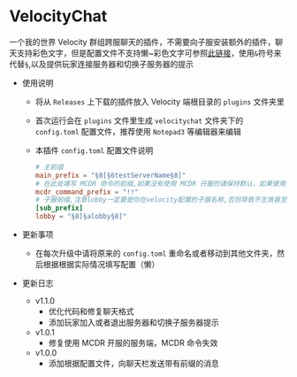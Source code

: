 # VelocityChat

一个我的世界 Velocity 群组跨服聊天的插件，不需要向子服安装额外的插件，聊天支持彩色文字，但是配置文件不支持懒~彩色文字可参照[此链接](https://wiki.biligame.com/mc/%E6%A0%BC%E5%BC%8F%E5%8C%96%E4%BB%A3%E7%A0%81)，使用`&`符号来代替`§`,以及提供玩家连接服务器和切换子服务器的提示

- 使用说明

  - 将从 `Releases` 上下载的插件放入 Velocity 端根目录的 `plugins` 文件夹里

  - 首次运行会在 `plugins` 文件里生成 `velocitychat` 文件夹下的 `config.toml` 配置文件，推荐使用 `Notepad3` 等编辑器来编辑

  - 本插件 `config.toml` 配置文件说明

    ```toml
    # 主前缀
    main_prefix = "§8[§6testServerName§8]"
    # 在此处填写 MCDR 命令的前缀,如果没有使用 MCDR 开服的请保持默认，如果使用 MCDR 开服请根据实际情况填写
    mcdr_command_prefix = "!!"
    # 子服前缀,注意lobby一定要是你在velocity配置的子服名称,否则导致不生效甚至消息发不出去
    [sub_prefix]
    lobby = "§8[§alobby§8]"
    ```

- 更新事项

  - 在每次升级中请将原来的 `config.toml` 重命名或者移动到其他文件夹，然后根据根据实际情况填写配置（懒）
  
- 更新日志

  - v1.1.0
    - 优化代码和修复聊天格式
    - 添加玩家加入或者退出服务器和切换子服务器提示
  - v1.0.1
    - 修复使用 MCDR 开服的服务端，MCDR 命令失效
  - v1.0.0
    - 添加根据配置文件，向聊天栏发送带有前缀的消息
